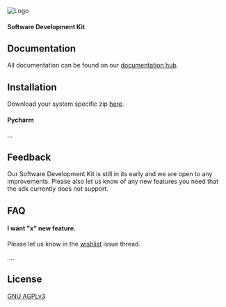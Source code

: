 
![Logo](https://www.jakarobotics.com/wp-content/uploads/2022/07/jaka-robotics-logo-1.png)
#### Software Development Kit



## Documentation

All documentation can be found on our [documentation hub](https://www.jaka.com/docs/en/).


## Installation

Download your system specific zip [here](https://github.com/JAKARobotics/sdk-csharp/releases/tag/latest).

#### Pycharm

...


## Feedback

Our Software Development Kit is still in its early and we are open to any improvements. Please also let us know of any new features you need that the sdk currently does not support.


## FAQ

#### I want "x" new feature.

Please let us know in the [wishlist](https://github.com/JAKARobotics/jakasdk-csharp/issues/1) issue thread.


....




## License

[GNU AGPLv3 ](https://choosealicense.com/licenses/agpl-3.0/)

